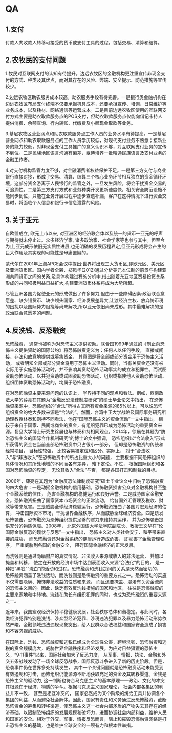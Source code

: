 
# QA

## 1.支付
付款人向收款人转移可接受的货币或支付工具的过程。包括交易、清算和结算。

## 2.农牧民的支付问题
1.牧民对互联网支付的认知有待提升。边远农牧区的金融机构更注重宣传非现金支付的方式、种类及其优点，而对其存在的风险、弊端、安全提示、防范措施等宣传较少。

2.边远农牧区助农服务成本较高，助农服务手段有待完善。一是银行类金融机构在边远农牧区布局支付终端不仅要承担机具成本，还要承担宣传、培训、日常维护等业务成本，以及耗材、网络通信等运营成本。二是目前边远农牧区使用的互联网支付方式主要是助农取款服务点的POS支付，但助农取款服务点仅能向借记卡持人提供消费、余额查询、行内转账、代缴费及小额现金取款等业务。

3.基层农牧区营业网点和助农取款服务点工作人员的业务水平有待提高。一是基层营业网点和助农取款服务点的工作人员学历较低，对现代支付业务不熟悉；接新业务的能力较低，对非现金支付工具推广的意义认识不够，对互联网支付业务的宣传不到位。二是民族地区语言沟通有偏差，亟待培养一批精通民族语言及支付业务的金融工作者。

4.对支付机构监管力度不够，对金融消费者权益保护不足。一是第三方支付与商业银行直接对接，形成了交易、清算、结算三个核心业务环节相互独立的资金循环环境，这部分资金游离于人民银行的监管之外，一旦发生风险，将会干扰资金交易的可追溯性。二是第三方支付方式和业务种类开发更新速度快，相关安全防范设施不能同步到位，只能在业务开展过程中逐步查遗补漏，客户在这种情况下进行资金交易时，将面临个人信息和银行卡信息泄露的风险。

## 3.关于亚元
自欧盟成立, 欧元上市以来, 对亚洲区的经济联合体以及统一的货币—亚元的呼声与期待就未停止过。众多经济学家, 诸多政治家、社会学家等也参与其中。但至今为止,亚元成形依旧无实质性进展,也无明确的发展历程界定,但亚元形成将会产生的巨大作用及其实现的可能性是毋庸置疑的。

蒙代尔在2001年上海APCE会议中提出:世界将出现三大货币区,即欧元区、美元区及亚洲货币区。国内学者全毅、郑风华(2012)通过分析美元本位制的前景与构建亚洲共同货币之间的关系,及具体构建过程的分析中,指出随着东亚地区贸易投资关系形成的共同积极利益日益扩大,构建亚洲货币体系将成为大势所趋。

尽管亚洲各国为促使亚元的形成做出了许多努力,但由于一些障碍因素:政治联合意愿差、缺少锚货币、缺少领头国家、经济发展差异大,让渡经济主权、放弃铸币税的困扰以及国际势力阻挠等尚未解决,所以亚元依旧尚未成形。其中最难解决的是政治联合意愿差的问题。

## 4.反洗钱、反恐融资
恐怖融资， 通常也被称为对恐怖主义提供资助。联合国1999年通过的《制止向恐怖主义提供资助的国际公约》将恐怖融资定义为：任何人以任何手段， 直接或间接、非法和故意地提供或募集资金， 其意图是将全部或部分资金用于恐怖主义活动， 或者明知全部或部分资金将用于恐怖主义活动。同时，当有关资金还没有被实际用于实施恐怖活动时，并不影响其资助恐怖活动事实的成立和犯罪性。而试图资助恐怖活动、以共犯资助或试图资助恐怖活动、组织或指使他人资助恐怖活动、组织团体资助恐怖活动的，均属于恐怖融资。

在对恐怖融资主要来源问题的认识上， 学界持不同的观点和看法。例如，西南政法大学的薛亮在其题为“金融反恐法律制度研究”的硕士毕业论文中指出， 在恐怖融资来源中，恐怖组织的“合法”所得占其所有资金来源的85%以上，可以说恐怖组织资金的绝大多数来源是“合法的”。然而，台湾中正大学战略及国际事务研究所助理教授林泰和则持不同看法，他在“国际恐怖主义的资金流动”一文中指出， 相较于来自于国家、民间或商业的资金，有组织犯罪已成为恐怖活动的重要资金来源。复旦大学博士研究生徐晨也与林泰和持相同观点。2014年，徐晨在其题为“防治恐怖主义的国际合作机制研究”的博士论文中强调， 恐怖组织以“合法收入”形式所获得的资金在当前全部恐怖融资中只占很小一部分， 但却是恐怖融资的传统和经常项目， 目标性较强， 比较容易被定位和区分。实际上， 对于“合法收入”与“非法收入”在恐怖融资中的所占比重大小的问题， 主要根据不同恐怖组织的具体情况和其所处地域的不同而各有差异， 难下定论。不过， 根据国际组织和各国对恐怖融资的界定， 无论其收入“合法”与否， 都是各国打击和制裁的目标。

2006年，薛亮在其题为“金融反恐法律制度研究”硕士毕业论文中归纳了恐怖融资的四大危害：一是动摇金融机构的信用基础。恐怖融资损害公众对金融机构甚至整个金融系统的信任， 危害金融机构的稳健运行和良好声誉。二是威胁国家金融安全。恐怖融资扭曲了国家资本市场资金的正常流动， 给各国外汇管理及税收、财政等带来危害。三是威胁全球经济稳健运行。恐怖融资扭曲了各国对宏观经济的估算， 冲击国际资本市场，干扰世界金融秩序，从而威胁全球经济安全。四是诱发恐怖袭击。恐怖融资为恐怖组织提供足够的财力来维持其运作， 并为恐怖袭击提供充分的物质保障。2008年， 北京外国语大学法学院副院长、教授王文华在“论国际金融反恐的现状与反思”一文中指出， 恐怖主义对人类社会安宁、和平带来直接的威胁， 而恐怖融资还对金融系统的健康运行造成危害， 即妨害了金融管理秩序， 严重威胁到各国的金融安全， 阻碍国际金融经济的正常发展。

而洗钱则是通过隐瞒财产的真实情况、非法收入来源或收入的非法运营， 并加以掩盖和转移， 使之在开放的经济市场中达到表面收入来源“合法化”的目的， 是一种把“黑钱”“洗白”的活动和过程。恐怖融资和洗钱之间的关系是天然而密切的， 恐怖融资涵盖了洗钱活动，而洗钱则是恐怖融资的重要方式之一。恐怖活动的实施不仅需要隐瞒、掩饰非法收益的性质和来源， 而且还要掩盖、混淆有关资金流向的恐怖主义目的。因此，缺乏有效反洗钱措施的国家和地区， 往往是恐怖融资的主要来源地和中转地。洗钱在助长有组织犯罪的同时，也成为恐怖融资的重要来源之一。

近年来，我国宏观经济保持平稳健康发展，社会秩序总体和谐稳定。与此同时，各类经济犯罪特别是洗钱、涉众型经济犯罪、涉税违法犯罪以及暴力恐怖活动形势依然严峻，金融领域违法违规现象突出，给人民群众合法权益和国家安全造成了损害和不容忽视的威胁。

在国际上，洗钱、恐怖融资和逃税已经成为全球性公害，跨境洗钱、恐怖融资和逃税的资金规模庞大，威胁世界金融秩序和经济发展。为应对日益猖獗的恐怖主义，“9·11事件”以来，国际社会加大了反恐力度， 从军事、情报、执法、金融和外交五条战线发动了一场全球反恐战争，国际反恐斗争进入了新的历史阶段。但是， 恐袭事件仍在世界多处持续发生， 其中一个关键问题就是恐怖融资活动未能受到有效遏制和打击，恐怖组织仍能源源不断地获取充足的资金及其转移渠道。金钱是恐怖主义的驱动力, 这一判断也符合马克思主义的基本原理——政治、文化的冲突其根源在于经济、物质的争斗。根据马克思主义国家理论， 社会内部各集团的利益并不一致， 甚至是相互冲突的， 国家必然成为某个阶级的统治工具并协调各个集团的利益，从而避免社会解体。因此，国家有责任和义务通过反恐怖融资，截断恐怖资金的筹集和转移渠道，使恐怖主义这一社会内部矛盾的产物失去其存在的经济基础，以限制恐怖组织的发展规模和破坏力，进而协调社会内部利益，维护人民和国家的安全。相对于外交、军事、情报反恐而言，阻止和摧毁恐怖融资网络是打击恐怖主义的基础，也是维护全球安全的一项有力和根本性举措。
